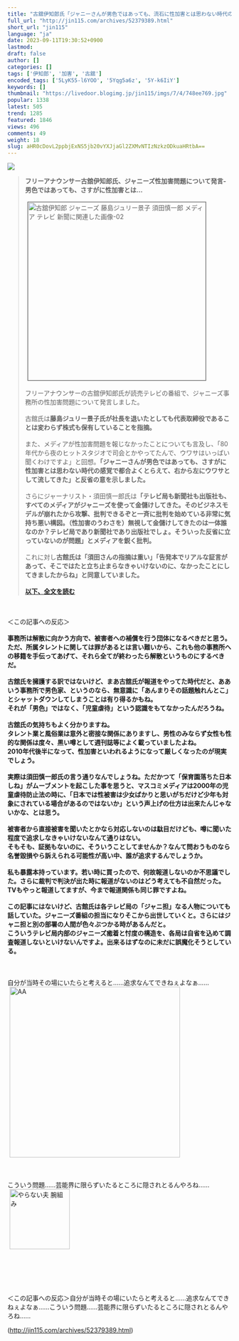 ```yaml
---
title: "古舘伊知郎氏「ジャニーさんが男色ではあっても、流石に性加害とは思わない時代の感覚で都合よくとらえて聞き流してた」 : オレ的ゲーム速報＠刃"
full_url: "http://jin115.com/archives/52379389.html"
short_url: "jin115"
language: "ja"
date: 2023-09-11T19:30:52+0900
lastmod: 
draft: false
author: []
categories: []
tags: ['伊知郎', '加害', '古舘']
encoded_tags: ['5LyK55-l6YOO', '5Yqg5a6z', '5Y-k6IiY']
keywords: []
thumbnail: "https://livedoor.blogimg.jp/jin115/imgs/7/4/748ee769.jpg"
popular: 1338
latest: 505
trend: 1285
featured: 1846
views: 496
comments: 49
weight: 18
slug: aHR0cDovL2ppbjExNS5jb20vYXJjaGl2ZXMvNTIzNzkzODkuaHRtbA==
---
```


![](https://livedoor.blogimg.jp/jin115/imgs/7/4/748ee769.jpg)

<div><a name='more'></a> <blockquote><b>フリーアナウンサー古舘伊知郎氏、ジャニーズ性加害問題について発言-男色ではあっても、さすがに性加害とは…</b><br> <br> <img src='https://livedoor.blogimg.jp/jin115/imgs/b/3/b3d07f80.png' width='400' border='1' hspace='5' class='pict' alt='古舘伊知郎 ジャニーズ 藤島ジュリー景子 須田慎一郎 メディア テレビ 新聞に関連した画像-02'><br> <br> フリーアナウンサーの古舘伊知郎氏が読売テレビの番組で、ジャニーズ事務所の性加害問題について発言しました。<br> <br> 古館氏は<b>藤島ジュリー景子氏が社長を退いたとしても代表取締役であることは変わらず株式も保有していることを指摘。</b><br> <br> また、メディアが性加害問題を報じなかったことについても言及し、「80年代から夜のヒットスタジオで司会とかやってたんで、ウワサはいっぱい聞くわけですよ」と回想。<b>「ジャニーさんが男色ではあっても、さすがに性加害とは思わない時代の感覚で都合よくとらえて、右から左にウワサとして流してきた」と反省の意を示しました。</b><br> <br> さらにジャーナリスト・須田慎一郎氏は<b>「テレビ局も新聞社も出版社も、すべてのメディアがジャニーズを使って金儲けしてきた。そのビジネスモデルが崩れたから攻撃、批判できるぞと一斉に批判を始めている非常に気持ち悪い構図。（性加害のうわさを）無視して金儲けしてきたのは一体誰なのか？テレビ局であり新聞社であり出版社でしょ。そういった反省に立っていないのが問題」とメディアを鋭く批判。</b><br> <br> これに対し<b>古館氏は「須田さんの指摘は重い」「告発本でリアルな証言があって、そこではたと立ち止まらなきゃいけないのに、なかったことにしてきましたからね」と同意していました。</b><br> <br> <a href='https://news.yahoo.co.jp/articles/142014832754c8358d3709f808c4ea551c05e4c8' target='_blank'><b>以下、全文を読む</b></a></blockquote><br> <br> ＜この記事への反応＞<br> <br> <b>事務所は解散に向かう方向で、被害者への補償を行う団体になるべきだと思う。<br> ただ、所属タレントに関しては罪があるとは言い難いから、これも他の事務所への移籍を手伝ってあげて、それら全てが終わったら解散というものにするべきだ。</b><br> <br> <b>古舘氏を擁護する訳ではないけど、まあ古舘氏が報道をやってた時代だと、ああいう事務所で男色家、というのなら、無意識に「あんまりその話題触れんとこ」とシャットダウンしてしまうことは有り得るかもね。<br> それが「男色」ではなく、「児童虐待」という認識をもてなかったんだろうね。</b><br> <br> <b>古舘氏の気持ちもよく分かりますね。<br> タレント業と風俗業は意外と密接な関係にありますし、男性のみならず女性も性的な関係は度々、黒い噂として週刊誌等によく載っていましたよね。<br> 2010年代後半になって、性加害といわれるようになって厳しくなったのが現実でしょう。</b><br> <br> <b>実際は須田慎一郎氏の言う通りなんでしょうね。ただかつて「保育園落ちた日本しね」がムーブメントを起こした事を思うと、マスコミメディアは2000年の児童虐待防止法の時に、「日本では性被害は少女ばかりと思いがちだけど少年も対象にされている場合があるのではないか」という声上げの仕方は出来たんじゃないかな、とは思う。</b><br> <br> <b>被害者から直接被害を聞いたとかなら対応しないのは駄目だけども、噂に聞いた程度で追求しなきゃいけないなんて通りはない。<br> そもそも、証拠もないのに、そういうことしてませんか？なんて問おうものなら名誉毀損やら訴えられる可能性が高い中、誰が追求するんでしょうか。</b><br> <br> <b>私も暴露本持っています。若い時に買ったので、何故報道しないのか不思議でした。さらに裁判で判決が出た時に報道がないのはどう考えても不自然だった。TVもやっと報道してますが、今まで報道関係も同じ罪ですよね。</b><br> <br> <b>この記事にはないけど、古館氏は各テレビ局の「ジャニ担」なる人物についても話していた。ジャニーズ番組の担当になりそこから出世していくと。さらにはジャニ担と別の部署の人間が色々ぶつかる時があるんだと。<br> こういうテレビ局内部のジャニーズ癒着と忖度の構造を、各局は自省を込めて調査報道しないといけないんですよ。出来るはずなのに未だに誤魔化そうとしている。</b><br> <br> <br> <br> 自分が当時その場にいたらと考えると……追求なんてできねぇよなぁ……<br> <img src='https://livedoor.blogimg.jp/jin115/imgs/f/8/f8ac7502.gif' alt='AA' width='383' border='0' hspace='5' class='pict'><br> <br> <br> <br> こういう問題……芸能界に限らずいたるところに隠されとるんやろね……<br> <img src='https://livedoor.blogimg.jp/jin115/imgs/0/4/04ee80e6.gif' alt='やらない夫 腕組み' width='135' border='0' hspace='5' class='pict'><br> <br> <br> <br> <br> <br> <p>＜この記事への反応＞自分が当時その場にいたらと考えると……追求なんてできねぇよなぁ……こういう問題……芸能界に限らずいたるところに隠されとるんやろね……</p></div>

(http://jin115.com/archives/52379389.html)
